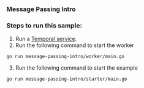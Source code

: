 ### Message Passing Intro


### Steps to run this sample:
1) Run a [Temporal service](https://github.com/temporalio/samples-go/tree/main/#how-to-use).
2) Run the following command to start the worker
```
go run message-passing-intro/worker/main.go
```
3) Run the following command to start the example
```
go run message-passing-intro/starter/main.go
```
